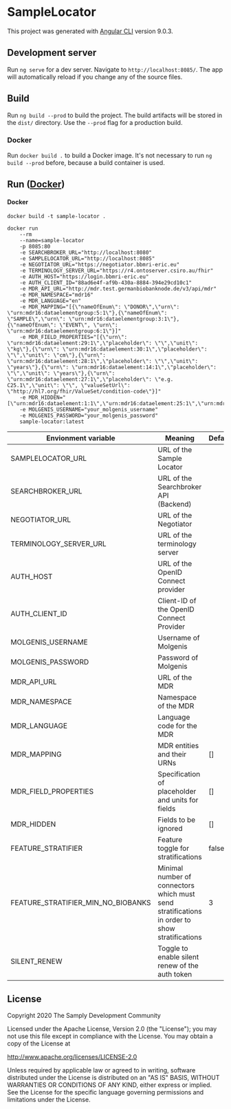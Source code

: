 # SampleLocator

This project was generated with [Angular CLI](https://github.com/angular/angular-cli) version 9.0.3.

## Development server

Run `ng serve` for a dev server. Navigate to `http://localhost:8085/`. The app will automatically reload if you change any of the source files.

## Build

Run `ng build --prod` to build the project. The build artifacts will be stored in the `dist/` directory. Use the `--prod` flag for a production build.

### Docker

Run `docker build .` to build a Docker image. It's not necessary to run `ng build --prod` before, because a build container is used.

## Run ([Docker](#docker))
#### Docker

    docker build -t sample-locator .

    docker run 
        --rm 
        --name=sample-locator
        -p 8085:80 
        -e SEARCHBROKER_URL="http://localhost:8080" 
        -e SAMPLELOCATOR_URL="http://localhost:8085" 
        -e NEGOTIATOR_URL="https://negotiator.bbmri-eric.eu" 
        -e TERMINOLOGY_SERVER_URL="https://r4.ontoserver.csiro.au/fhir"
        -e AUTH_HOST="https://login.bbmri-eric.eu" 
        -e AUTH_CLIENT_ID="88ad6e4f-af9b-430a-8884-394e29cd10c1" 
        -e MDR_API_URL="http://mdr.test.germanbiobanknode.de/v3/api/mdr" 
        -e MDR_NAMESPACE="mdr16" 
        -e MDR_LANGUAGE="en" 
        -e MDR_MAPPING="[{\"nameOfEnum\": \"DONOR\",\"urn\": \"urn:mdr16:dataelementgroup:5:1\"},{\"nameOfEnum\": \"SAMPLE\",\"urn\": \"urn:mdr16:dataelementgroup:3:1\"},{\"nameOfEnum\": \"EVENT\", \"urn\": \"urn:mdr16:dataelementgroup:6:1\"}]" 
        -e MDR_FIELD_PROPERTIES="[{\"urn\": \"urn:mdr16:dataelement:29:1\",\"placeholder\": \"\",\"unit\": \"kg\"},{\"urn\": \"urn:mdr16:dataelement:30:1\",\"placeholder\": \"\",\"unit\": \"cm\"},{\"urn\": \"urn:mdr16:dataelement:28:1\",\"placeholder\": \"\",\"unit\": \"years\"},{\"urn\": \"urn:mdr16:dataelement:14:1\",\"placeholder\": \"\",\"unit\": \"years\"},{\"urn\": \"urn:mdr16:dataelement:27:1\",\"placeholder\": \"e.g. C25.1\",\"unit\": \"\", \"valueSetUrl\": \"http://hl7.org/fhir/ValueSet/condition-code\"}]" 
        -e MDR_HIDDEN="[\"urn:mdr16:dataelement:1:1\",\"urn:mdr16:dataelement:25:1\",\"urn:mdr16:dataelement:34:1\",\"urn:mdr16:dataelement:18:1\",\"urn:mdr16:dataelement:11:1\",\"urn:mdr16:dataelement:19:1\",\"urn:mdr16:dataelement:30:1\",\"urn:mdr16:dataelement:4:1\",\"urn:mdr16:dataelement:21:1\",\"urn:mdr16:dataelement:22:1\",\"urn:mdr16:dataelement:24:1\",\"urn:mdr16:dataelement:13:1\"]" 
        -e MOLGENIS_USERNAME="your_molgenis_username" 
        -e MOLGENIS_PASSWORD="your_molgenis_password" 
        sample-locator:latest

| Envionment variable                | Meaning                                                                                       | Default |
|------------------------------------|-----------------------------------------------------------------------------------------------|---------|
| SAMPLELOCATOR_URL                  | URL of the Sample Locator                                                                     |
| SEARCHBROKER_URL                   | URL of the Searchbroker API (Backend)                                                         |
| NEGOTIATOR_URL                     | URL of the Negotiator                                                                         |
| TERMINOLOGY_SERVER_URL             | URL of the terminology server                                                                 |
| AUTH_HOST                          | URL of the OpenID Connect provider                                                            |
| AUTH_CLIENT_ID                     | Client-ID of the OpenID Connect Provider                                                      |
| MOLGENIS_USERNAME                  | Username of Molgenis                                                                          |
| MOLGENIS_PASSWORD                  | Password of Molgenis                                                                          |
| MDR_API_URL                        | URL of the MDR                                                                                |
| MDR_NAMESPACE                      | Namespace of the MDR                                                                          |
| MDR_LANGUAGE                       | Language code for the MDR                                                                     |
| MDR_MAPPING                        | MDR entities and their URNs                                                                   | []      |
| MDR_FIELD_PROPERTIES               | Specification of placeholder and units for fields                                             | []      |
| MDR_HIDDEN                         | Fields to be ignored                                                                          | []      |
| FEATURE_STRATIFIER                 | Feature toggle for stratifications                                                            | false   |
| FEATURE_STRATIFIER_MIN_NO_BIOBANKS | Minimal number of connectors which must send stratifications in order to show stratifications | 3       |
 | SILENT_RENEW                       | Toggle to enable silent renew of the auth token                                               |

 ## License
        
 Copyright 2020 The Samply Development Community
        
 Licensed under the Apache License, Version 2.0 (the "License"); you may not use this file except in compliance with the License. You may obtain a copy of the License at
        
 http://www.apache.org/licenses/LICENSE-2.0
        
 Unless required by applicable law or agreed to in writing, software distributed under the License is distributed on an "AS IS" BASIS, WITHOUT WARRANTIES OR CONDITIONS OF ANY KIND, either express or implied. See the License for the specific language governing permissions and limitations under the License.

